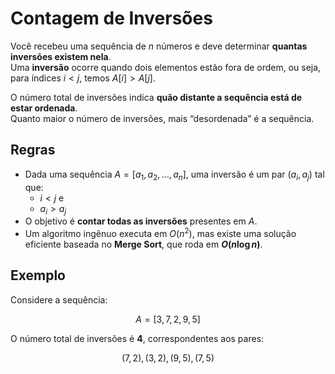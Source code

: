 # Contagem de Inversões

Você recebeu uma sequência de $n$ números e deve determinar **quantas inversões existem nela**.  
Uma **inversão** ocorre quando dois elementos estão fora de ordem, ou seja, para índices $i < j$, temos $A[i] > A[j]$.

O número total de inversões indica **quão distante a sequência está de estar ordenada**.  
Quanto maior o número de inversões, mais “desordenada” é a sequência.

## Regras

- Dada uma sequência $A = [a_1, a_2, \ldots, a_n]$, uma inversão é um par $(a_i, a_j)$ tal que:
  - $i < j$ e
  - $a_i > a_j$
- O objetivo é **contar todas as inversões** presentes em $A$.
- Um algoritmo ingênuo executa em $O(n^2)$, mas existe uma solução eficiente baseada no **Merge Sort**, que roda em **$O(n \log n)$**.

## Exemplo

Considere a sequência:

$$A = [3, 7, 2, 9, 5]$$

O número total de inversões é **4**, correspondentes aos pares:

$$(7, 2), (3, 2), (9, 5), (7, 5)$$
